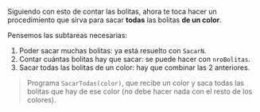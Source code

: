 Siguiendo con esto de contar las bolitas, ahora te toca hacer un procedimiento que sirva para sacar **todas** las bolitas **de un color**.

Pensemos las subtareas necesarias:

1. Poder sacar muchas bolitas: ya está resuelto con `SacarN`.
2. Contar cuántas bolitas hay que sacar: se puede hacer con `nroBolitas`.
3. Sacar todas las bolitas de un color: hay que combinar las 2 anteriores.

> Programa `SacarTodas(color)`, que recibe un color y saca todas las bolitas que hay de ese color (no debe hacer nada con el resto de los colores).